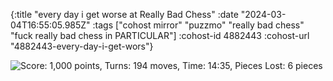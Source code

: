 {:title "every day i get worse at Really Bad Chess"
 :date "2024-03-04T16:55:05.985Z"
 :tags ["cohost mirror" "puzzmo" "really bad chess" "fuck really bad chess in PARTICULAR"]
 :cohost-id 4882443
 :cohost-url "4882443-every-day-i-get-wors"}

![Score: 1,000 points, Turns: 194 moves, Time: 14:35, Pieces Lost: 6 pieces](/img/cohost-mirror/4882443-every-day-i-get-wors/image.png)